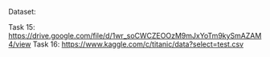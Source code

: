 
Dataset:

Task 15: https://drive.google.com/file/d/1wr_soCWCZEOOzM9mJxYoTm9kySmAZAM4/view
Task 16: https://www.kaggle.com/c/titanic/data?select=test.csv
